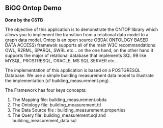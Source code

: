 ## BiGG Ontop Demo

**Done by the CSTB**

The objective of this application is to demonstrate the ONTOP library which allows you to implement the transition from a relational data model to a graph data model.
Ontop is an open source OBDA( ONTOLOGY BASED DATA ACCESS) framewok supports all of the main W3C recommandations: OWL, R2RML, SPARQL, SWRL etc...
on the one hand, on the other hand it supports  the major of relational database that  implements SQL 99 like MYSQL, PROSTRESQL, ORACLE, MS SQL SERVER etc...

The implementation of this application is based on a POSTGRESQL Database. We use a simple building measurement data model to illustrate the implementation (cf building_measurement.png). 

The Framework has four keys concepts:

1. The Mapping file: building_measurement.obda
2. The Ontology file: building_measurement.ttl
3. The Data Source file : building_measurement.properties
4. The Query file: building_measurement.sql and building_measurement_data.sql
